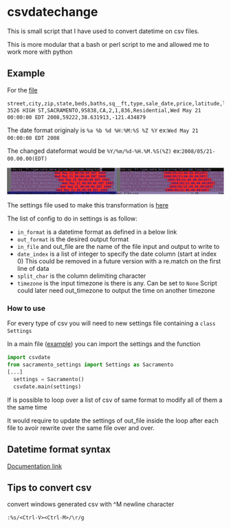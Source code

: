 # csvdatechange

This is small script that I have used to convert datetime on csv files.

This is more modular that a bash or perl script to me and allowed me to work more with python

## Example

For the [file](Sacramentorealestatetransactions.csv)
```
street,city,zip,state,beds,baths,sq__ft,type,sale_date,price,latitude,longitude
3526 HIGH ST,SACRAMENTO,95838,CA,2,1,836,Residential,Wed May 21 00:00:00 EDT 2008,59222,38.631913,-121.434879
```
The date format originaly is `%a %b %d %H:%M:%S %Z %Y` ex:`Wed May 21 00:00:00 EDT 2008`

The changed dateformat would be `%Y/%m/%d-%H.%M.%S(%Z)` ex:`2008/05/21-00.00.00(EDT)`

![](diff.png?raw=true)

The settings file used to make this transformation is [here](settingstest.py)

The list of config to do in settings is as follow:
- `in_format` is a datetime format as defined in a below link
- `out_format` is the desired output format
- `in_file` and out_file are the name of the file input and output to write to
- `date_index` is a list of integer to specify the date column (start at index 0)
  This could be removed in a future version with a re.match on the first line of data
- `split_char` is the column delimiting character
- `timezone` is the input timezone is there is any. Can be set to `None`
  Script could later need out_timezone to output the time on another timezone

### How to use

For every type of csv you will need to new settings file containing a `class Settings`

In a main file ([example](main.py)) you can import the settings and the function
```python
import csvdate
from sacramento_settings import Settings as Sacramento
[...]
  settings = Sacramento()
  csvdate.main(settings)
```

If is possible to loop over a list of csv of same format to modify all of them a the same time

It would require to update the settings of out_file inside the loop after each file to avoir rewrite over the same file over and over.
 

## Datetime format syntax
[Documentation link](https://docs.python.org/2/library/datetime.html#strftime-and-strptime-behavior)

## Tips to convert csv
convert windows generated csv with ^M newline character
```
:%s/<Ctrl-V><Ctrl-M>/\r/g
```
